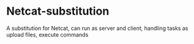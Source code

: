 # Netcat-substitution
A substitution for Netcat, can run as server and client, handling tasks as upload files, execute commands
